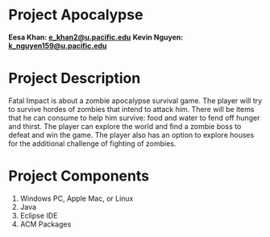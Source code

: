 # Project Apocalypse 
**Eesa Khan: e_khan2@u.pacific.edu**
**Kevin Nguyen: k_nguyen159@u.pacific.edu**

# Project Description
Fatal Impact is about a zombie apocalypse survival game. The player will try to survive hordes
of zombies that intend to attack him. There will be items that he can consume to help him survive:
food and water to fend off hunger and thirst. The player can explore the world and find a zombie boss to defeat and win the game.
The player also has an option to explore houses for the additional challenge of fighting of zombies.

# Project Components
1. Windows PC, Apple Mac, or Linux
2. Java
3. Eclipse IDE
4. ACM Packages

